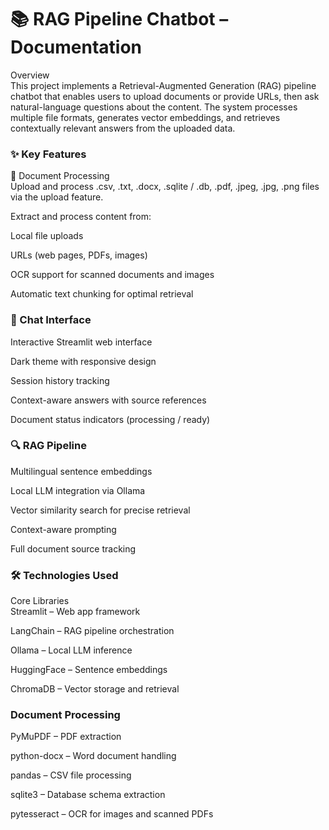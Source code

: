# 📚 RAG Pipeline Chatbot – Documentation  
Overview  
This project implements a Retrieval-Augmented Generation (RAG) pipeline chatbot that enables users to upload documents or provide URLs, then ask natural-language questions about the content. The system processes multiple file formats, generates vector embeddings, and retrieves contextually relevant answers from the uploaded data.  

### ✨ Key Features  
📂 Document Processing  
Upload and process .csv, .txt, .docx, .sqlite / .db, .pdf, .jpeg, .jpg, .png files via the upload feature.  


Extract and process content from:  


Local file uploads  


URLs (web pages, PDFs, images)  


OCR support for scanned documents and images  


Automatic text chunking for optimal retrieval  


### 💬 Chat Interface  
Interactive Streamlit web interface  


Dark theme with responsive design  

 
Session history tracking  


Context-aware answers with source references  


Document status indicators (processing / ready)  


### 🔍 RAG Pipeline  
Multilingual sentence embeddings  


Local LLM integration via Ollama  


Vector similarity search for precise retrieval  


Context-aware prompting  


Full document source tracking  



### 🛠️ Technologies Used  
Core Libraries  
Streamlit – Web app framework  


LangChain – RAG pipeline orchestration  

 
Ollama – Local LLM inference  


HuggingFace – Sentence embeddings  

 
ChromaDB – Vector storage and retrieval  


### Document Processing   
PyMuPDF – PDF extraction  


python-docx – Word document handling  


pandas – CSV file processing  


sqlite3 – Database schema extraction  


pytesseract – OCR for images and scanned PDFs  
